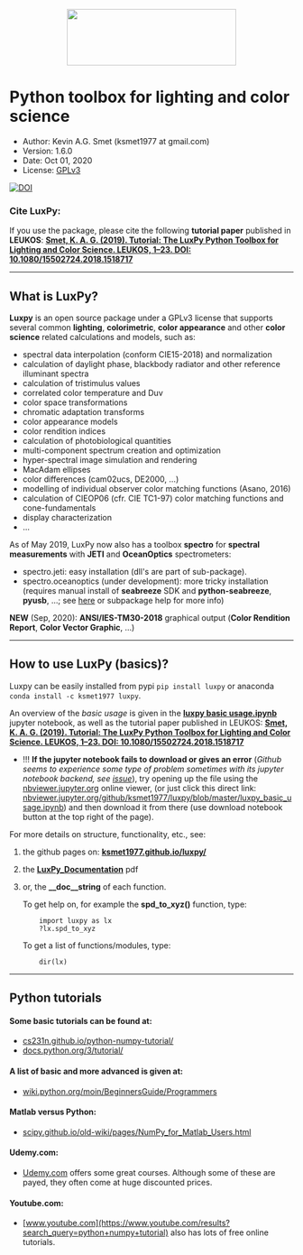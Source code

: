 <p align="center">
  <img width="300" height="100" src="https://github.com/ksmet1977/luxpy/blob/master/docs/images/LUXPY_logo_new2.png">
</p>

# Python toolbox for lighting and color science
* Author: Kevin A.G. Smet (ksmet1977 at gmail.com)
* Version: 1.6.0
* Date: Oct 01, 2020
* License: [GPLv3](https://github.com/ksmet1977/luxpy/blob/master/LICENSE.md)

[![DOI](https://zenodo.org/badge/DOI/10.5281/zenodo.1298963.svg)](https://doi.org/10.5281/zenodo.1298963)

### Cite LuxPy:
If you use the package, please cite the following **tutorial paper** published in **LEUKOS**:
[**Smet, K. A. G. (2019). Tutorial: The LuxPy Python Toolbox for Lighting and Color Science. LEUKOS, 1–23. DOI: 10.1080/15502724.2018.1518717**](https://www.tandfonline.com/doi/full/10.1080/15502724.2018.1518717)

-------------------------------------------------------------------------------
## What is LuxPy?
**Luxpy** is an open source package under a GPLv3 license that supports several common
**lighting**, **colorimetric**, **color appearance** and other **color science**
 related calculations and models, such as:
* spectral data interpolation (conform CIE15-2018) and normalization
* calculation of daylight phase, blackbody radiator and other reference illuminant spectra
* calculation of tristimulus values
* correlated color temperature and Duv
* color space transformations
* chromatic adaptation transforms 
* color appearance models 
* color rendition indices 
* calculation of photobiological quantities
* multi-component spectrum creation and optimization
* hyper-spectral image simulation and rendering
* MacAdam ellipses
* color differences (cam02ucs, DE2000, ...)
* modelling of individual observer color matching functions (Asano, 2016)
* calculation of CIEOP06 (cfr. CIE TC1-97) color matching functions and cone-fundamentals
* display characterization
* ...

As of May 2019, LuxPy now also has a toolbox **spectro** for **spectral measurements** with **JETI** and **OceanOptics** spectrometers:
* spectro.jeti: easy installation (dll's are part of sub-package).
* spectro.oceanoptics (under development): more tricky installation (requires manual install of **seabreeze** SDK and **python-seabreeze**, **pyusb**, ...; see [here](https://github.com/ksmet1977/luxpy/blob/master/luxpy/toolboxes/spectro/oceanoptics/oceanoptics.md) or subpackage help for more info)

**NEW** (Sep, 2020): **ANSI/IES-TM30-2018** graphical output (**Color Rendition Report**, **Color Vector Graphic**, ...)

-------------------------------------------------------------------------------
## How to use LuxPy (basics)?
Luxpy can be easily installed from pypi `pip install luxpy` or anaconda `conda install -c ksmet1977 luxpy`.

An overview of the *basic usage* is given in the [**luxpy basic usage.ipynb**](https://github.com/ksmet1977/luxpy/blob/master/luxpy_basic_usage.ipynb) jupyter notebook,
 as well as the tutorial paper published in LEUKOS: [**Smet, K. A. G. (2019). Tutorial: The LuxPy Python Toolbox for Lighting and Color Science. LEUKOS, 1–23. DOI: 10.1080/15502724.2018.1518717**](https://www.tandfonline.com/doi/full/10.1080/15502724.2018.1518717)

 * !!! **If the jupyter notebook fails to download or gives an error** (*Github seems to experience some type of problem sometimes with its jupyter notebook backend, see [issue](https://github.com/iurisegtovich/PyTherm-applied-thermodynamics/issues/11)*), try opening up the file using the [nbviewer.jupyter.org](https://nbviewer.jupyter.org) online viewer, (or just click this direct link: [nbviewer.jupyter.org/github/ksmet1977/luxpy/blob/master/luxpy_basic_usage.ipynb](https://nbviewer.jupyter.org/github/ksmet1977/luxpy/blob/master/luxpy_basic_usage.ipynb)) and then download it from there (use download notebook button at the top right of the page). 
 
For more details on structure, functionality, etc., see: 
 1. the github pages on: [**ksmet1977.github.io/luxpy/**](http://ksmet1977.github.io/luxpy/) 
 2. the [**LuxPy_Documentation**](https://github.com/ksmet1977/luxpy/blob/master/LuxPy_Documentation.pdf) pdf
 3. or, the **\__doc__string** of each function. 
        
    To get help on, for example the **spd_to_xyz()** function, type:


            import luxpy as lx
            ?lx.spd_to_xyz
    
    To get a list of functions/modules, type:


            dir(lx)
    

-------------------------------------------------------------------------------
## Python tutorials
#### Some basic tutorials can be found at:
 * [cs231n.github.io/python-numpy-tutorial/](http://cs231n.github.io/python-numpy-tutorial/) 
 * [docs.python.org/3/tutorial/](https://docs.python.org/3/tutorial/) 
#### A list of basic and more advanced is given at:
 * [wiki.python.org/moin/BeginnersGuide/Programmers](https://wiki.python.org/moin/BeginnersGuide/Programmers)
#### Matlab versus Python:
 * [scipy.github.io/old-wiki/pages/NumPy_for_Matlab_Users.html](http://scipy.github.io/old-wiki/pages/NumPy_for_Matlab_Users.html)
#### Udemy.com:
 * [Udemy.com](https://www.udemy.com/courses/search/?ref=home&src=ukw&q=python%20numpy) offers some great courses. Although some of these are payed, they often come at huge discounted prices. 
#### Youtube.com:
 * [www.youtube.com](https://www.youtube.com/results?search_query=python+numpy+tutorial) also has lots of free online tutorials.